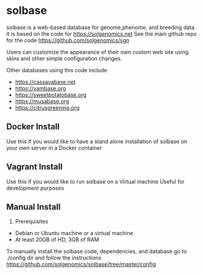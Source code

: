 # solbase
solbase is a web-based database for genome,phenome, and breeding data.
It is based on the code for https://solgenomics.net
See the main github repo for the code https://github.com/solgenomics/sgn

Users can customize the appearance of their own custom web site using skins and other simple configuration changes.

Other databases using this code include 
* https://cassavabase.net
* https://yambase.org
* https://sweetpotatobase.org
* https://musabase.org
* https://citrusgreening.org


## Docker Install
Use this if you would like to have a stand alone installation of solbase on your own server in a Docker container 


## Vagrant Install
Use this if you would like to run solbase on a Virtual machine 
Useful for development purposes 


## Manual Install

1. Prerequisites
* Debian or Ubuntu machine or a virtual machine
* At least 20GB of HD, 3GB of RAM 

To manually install the solbase code, dependencies, and database 
go to ./config dir and follow the instructions 
https://github.com/solgenomics/solbase/tree/master/config
